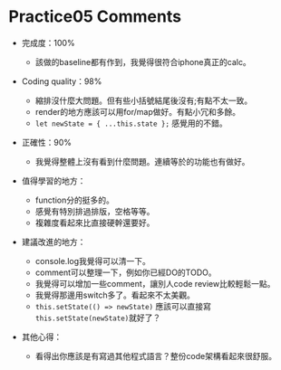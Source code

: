 # Practice05 Comments
* 完成度：100%

    * 該做的baseline都有作到，我覺得很符合iphone真正的calc。

* Coding quality：98%

    * 縮排沒什麼大問題。但有些小括號結尾後沒有;有點不太一致。
    * render的地方應該可以用for/map做好。有點小冗和多餘。
    * `let newState = { ...this.state };` 感覺用的不錯。

* 正確性：90%

    * 我覺得整體上沒有看到什麼問題。連續等於的功能也有做好。

* 值得學習的地方：
    * function分的挺多的。
    * 感覺有特別排過排版，空格等等。
    * 複雜度看起來比直接硬幹還要好。

* 建議改進的地方：

    * console.log我覺得可以清一下。
    * comment可以整理一下，例如你已經DO的TODO。
    * 我覺得可以增加一些comment，讓別人code review比較輕鬆一點。
    * 我覺得那邊用switch多了。看起來不太美觀。
    * `this.setState(() => newState)` 應該可以直接寫`this.setState(newState)`就好了？

* 其他心得：

    * 看得出你應該是有寫過其他程式語言？整份code架構看起來很舒服。